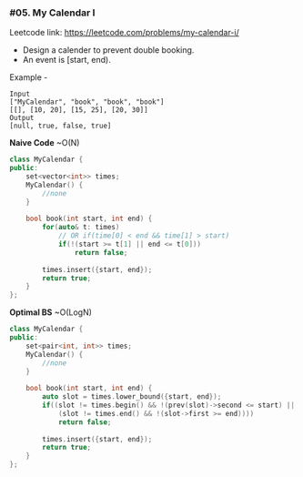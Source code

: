 ### #05. My Calendar I

Leetcode link: https://leetcode.com/problems/my-calendar-i/

- Design a calender to prevent double booking.
- An event is [start, end).

Example -
```
Input
["MyCalendar", "book", "book", "book"]
[[], [10, 20], [15, 25], [20, 30]]
Output
[null, true, false, true]
```

**Naive Code** ~O(N)
```cpp
class MyCalendar {
public:
    set<vector<int>> times;
    MyCalendar() {
        //none
    }
    
    bool book(int start, int end) {
        for(auto& t: times)
            // OR if(time[0] < end && time[1] > start)
            if(!(start >= t[1] || end <= t[0])) 
                return false;
        
        times.insert({start, end});
        return true;
    }
};
```

**Optimal BS** ~O(LogN)
```cpp
class MyCalendar {
public:
    set<pair<int, int>> times;
    MyCalendar() {
        //none
    }
    
    bool book(int start, int end) {
        auto slot = times.lower_bound({start, end});
        if((slot != times.begin() && !(prev(slot)->second <= start) ||
            (slot != times.end() && !(slot->first >= end))))
            return false;
            
        times.insert({start, end});
        return true;
    }
};
```
